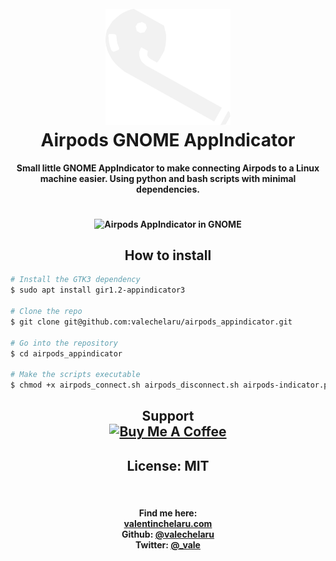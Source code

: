 
<h1 align="center">
  <br>
  <a href="https://valentinchelaru.com/post/2022-02-16/airpods-gnome-appindicator.html" target="_blank"><img src="https://raw.githubusercontent.com/valechelaru/airpods_appindicator/73baa8ab18e6b527ebdd40d80028b66d997dc0e5/airpods_icon_alt.svg" alt="Airpods AppIndicator" width="200"></a>
  <br>
  Airpods GNOME AppIndicator
  <br>
</h1>

<h4 align="center">
  Small little GNOME AppIndicator to make connecting Airpods to a Linux machine easier. Using python and bash scripts with minimal dependencies.
</h4>

<h4 align="center">
  <br>
  <img align="center" src="https://valentinchelaru.com/post/2022-02-16/airpods-appindicator.png" alt="Airpods AppIndicator in GNOME">
  <br>
</h4>

<h2 align="center">
  How to install
</h2>

```bash
# Install the GTK3 dependency
$ sudo apt install gir1.2-appindicator3

# Clone the repo
$ git clone git@github.com:valechelaru/airpods_appindicator.git

# Go into the repository
$ cd airpods_appindicator

# Make the scripts executable
$ chmod +x airpods_connect.sh airpods_disconnect.sh airpods-indicator.py
```

<h2 align="center">
  Support
  <br>
  <a href="https://www.buymeacoffee.com/valechelaru" target="_blank">
    <img src="https://www.buymeacoffee.com/assets/img/custom_images/purple_img.png" alt="Buy Me A Coffee" >
  </a>
</h2>
<h2 align="center">
  License: MIT
</h2>
<br>
<h4 align="center">
  Find me here:
  <br>
  <a href="https://www.valentinchelaru.com">valentinchelaru.com</a>
  <br>
  Github:
  <a href="https://github.com/valechelaru">@valechelaru</a>
  <br>
  Twitter:
  <a href="https://twitter.com/_vale">@_vale</a>
</h4>
